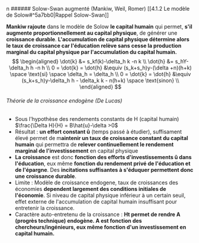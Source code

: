  n ###### Solow-Swan augmenté (Mankiw, Weil, Romer)
[[4.1.2 Le modèle de Solow#^5a7bb0|Rappel Solow-Swan]]

**Mankiw rajoute** dans le modèle de Solow **le capital humain** qui permet, **s'il augmente proportionnellement au capital physique**, de générer une **croissance durable**.
**L'accumulation de capital physique détermine alors le taux de croissance car l'éducation relève sans cesse la production marginal du capital physique par l'accumulation du capital humain.**
$$
\begin{aligned}
\dot{k} &= s_kf(k)-\delta_h k -n k \\
\dot{h} &= s_hY-\delta_h h -n h \\
0 = \dot{k} = \dot{h} &\equiv (s_k+s_h)y-(\delta +n)(h+k) \space \text{si} \space \delta_h = \delta_h \\
0 = \dot{k} = \dot{h} &\equiv (s_k+s_h)y-\delta_h h - \delta_k k - n(h+k) \space \text{sinon} \\
\end{aligned}
$$

###### Théorie de la croissance endogène (De Lucas)
- Sous l'hypothèse des rendements constants de H (capital humain)
$\frac{\Delta H}{H} = B\hat{u}-\delta >0$
- Résultat : **un effort constant û** (temps passé à étudier), suffisament élevé permet de m**aintenir un taux de croissance constant du capital humain** qui permettra de **relever continuellement le rendement marginal de l'investissement** en capital physique
- **La croissance** est donc **fonction des efforts d'investissements û dans l'éducation**, eux même **fonction du rendement privé de l'éducation et de l'épargne**. Des **incitations suffisantes à s'éduquer permettent donc une croissance durable**.
- Limite : Modèle de croissance endogene, taux de croissances des économies **dependent largement des conditions initiales de l'économie**. Si niveau de capital physique inférieur à un certain seuil, effet externe de l'accumulation de capital humain insuffisant pour entretenir la croissance.
- Caractère auto-entretenu de la croissance : **Ht permet de rendre A (progrès technique) endogène. A est fonction des chercheurs/ingénieurs, eux même fonction d'un investissement en capital humain.**



